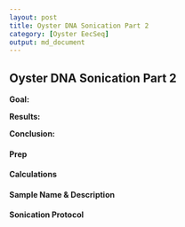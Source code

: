 ```yaml
---
layout: post
title: Oyster DNA Sonication Part 2
category: [Oyster EecSeq]
output: md_document
---
```


## Oyster DNA Sonication Part 2

**Goal:** 

**Results:** 

**Conclusion:**

#### Prep

  
#### Calculations


#### Sample Name & Description


#### Sonication Protocol